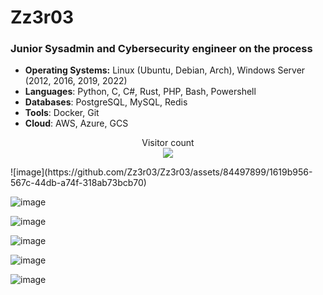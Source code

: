 # Zz3r03
### Junior Sysadmin and Cybersecurity engineer on the process

- **Operating Systems:** Linux (Ubuntu, Debian, Arch), Windows Server (2012, 2016, 2019, 2022)
- **Languages**: Python, C, C#, Rust, PHP, Bash, Powershell
- **Databases**: PostgreSQL, MySQL, Redis
- **Tools**: Docker, Git
- **Cloud**: AWS, Azure, GCS
<p align="center"> 
  Visitor count<br>
  <img src="https://profile-counter.glitch.me/sagar-viradiya/count.svg" />
</p>
![image](https://github.com/Zz3r03/Zz3r03/assets/84497899/1619b956-567c-44db-a74f-318ab73bcb70)

![image](https://github.com/Zz3r03/Zz3r03/assets/84497899/d4dcca9b-c883-4a32-9ee5-603e8ba1fb94)

![image](https://github.com/Zz3r03/Zz3r03/assets/84497899/34ae5b04-40d5-44e2-96d9-dc88a9f073ba)

![image](https://github.com/Zz3r03/Zz3r03/assets/84497899/2f544e75-0242-4b88-9759-8bc25645e9bc)

![image](https://github.com/Zz3r03/Zz3r03/assets/84497899/2e1ac398-6237-4e86-a1cb-0512557b8caa)

![image](https://github.com/Zz3r03/Zz3r03/assets/84497899/ffb4aaa9-a258-487a-9a6f-00354d813f98)
